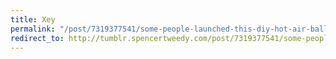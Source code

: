 ```yaml
---
title: Xey
permalink: "/post/7319377541/some-people-launched-this-diy-hot-air-balloon"
redirect_to: http://tumblr.spencertweedy.com/post/7319377541/some-people-launched-this-diy-hot-air-balloon
---
```


